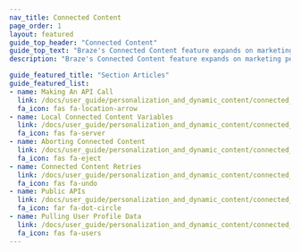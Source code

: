 ```yaml
---
nav_title: Connected Content
page_order: 1
layout: featured
guide_top_header: "Connected Content"
guide_top_text: "Braze's Connected Content feature expands on marketing personalization to boost customer engagement and conversions. This feature allows you to insert any information accessible via API directly into messages you send to users. Connected Content allows for pulling content either directly from your web server or from publicly accessible APIs. <br> <br> You can also use our Connected Content capabilities with our Technology Partners - like <a href='/docs/partners/data_augmentation/contextual_location/accuweather/'>AccuWeather</a> and <a href='/docs/partners/channel_extensions/localization/transifex/'>Transifex</a>!"
description: "Braze's Connected Content feature expands on marketing personalization to boost customer engagement and conversions. This feature allows you to insert any information accessible via API directly into messages you send to users."

guide_featured_title: "Section Articles"
guide_featured_list:
- name: Making An API Call
  link: /docs/user_guide/personalization_and_dynamic_content/connected_content/making_an_api_call/
  fa_icon: fas fa-location-arrow
- name: Local Connected Content Variables
  link: /docs/user_guide/personalization_and_dynamic_content/connected_content/local_connected_content_variables/
  fa_icon: fas fa-server
- name: Aborting Connected Content
  link: /docs/user_guide/personalization_and_dynamic_content/connected_content/aborting_connected_content/
  fa_icon: fas fa-eject
- name: Connected Content Retries
  link: /docs/user_guide/personalization_and_dynamic_content/connected_content/connected_content_retries/
  fa_icon: fas fa-undo
- name: Public APIs
  link: /docs/user_guide/personalization_and_dynamic_content/connected_content/public_apis/
  fa_icon: far fa-dot-circle
- name: Pulling User Profile Data
  link: /docs/user_guide/personalization_and_dynamic_content/connected_content/user_profile_fields_connected_content/
  fa_icon: fas fa-users
---
```


<br>

[16]: [success@braze.com](mailto:success@braze.com)
